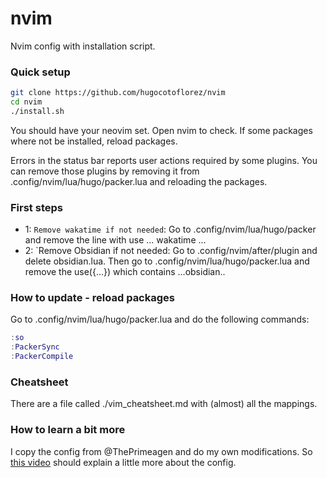 # nvim

Nvim config with installation script.

### Quick setup

``` sh
git clone https://github.com/hugocotoflorez/nvim
cd nvim
./install.sh
```

You should have your neovim set. Open nvim to check. If some
packages where not be installed, reload packages.

Errors in the status bar reports user actions required
by some plugins. You can remove those plugins by removing it
from .config/nvim/lua/hugo/packer.lua and reloading the
packages.

### First steps

- 1: `Remove wakatime if not needed`: Go to .config/nvim/lua/hugo/packer and
remove the line with use ... wakatime ...
- 2: `Remove Obsidian if not needed: Go to .config/nvim/after/plugin and delete
obsidian.lua. Then go to .config/nvim/lua/hugo/packer.lua and remove the use({...})
which contains ...obsidian..

### How to update - reload packages

Go to .config/nvim/lua/hugo/packer.lua and do the following
commands:

```lua
:so
:PackerSync
:PackerCompile
```

### Cheatsheet

There are a file called ./vim_cheatsheet.md with (almost) all the mappings.

### How to learn a bit more

I copy the config from @ThePrimeagen and do my own modifications.
So [this video](https://youtu.be/w7i4amO_zaE?si=fkHsVl8H6WOGavTf) should explain a little more about the config.
